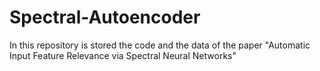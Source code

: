# Spectral-Autoencoder

In this repository is stored the code and the data of the paper "Automatic Input Feature Relevance via Spectral Neural Networks"
